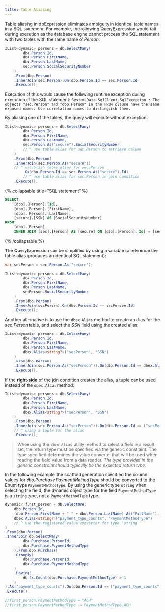 ```yaml
---
title: Table Aliasing
---
```


Table aliasing in dbExpression eliminates ambiguity in identical table names in a SQL statement.  For example, the following QueryExpression would fail during execution as the database engine cannot process the SQL statement with two tables with the same name of *Person*:

```csharp
IList<dynamic> persons = db.SelectMany(
        dbo.Person.Id,
        dbo.Person.FirstName,
        dbo.Person.LastName,
        sec.Person.SocialSecurityNumber
    )
    .From(dbo.Person)
    .InnerJoin(sec.Person).On(dbo.Person.Id == sec.Person.Id)
    .Execute();
```

Execution of this would cause the following runtime exception during execution of the SQL statement:  ```System.Data.SqlClient.SqlException : The objects "sec.Person" and "dbo.Person" in the FROM clause have the same exposed names. Use correlation names to distinguish them.```

By aliasing one of the tables, the query will execute without exception:

```csharp
IList<dynamic> persons = db.SelectMany(
        dbo.Person.Id,
        dbo.Person.FirstName,
        dbo.Person.LastName,
        sec.Person.As("secure").SocialSecurityNumber 
		// ^ use table alias for sec.Person to retrieve column
    )
    .From(dbo.Person)
    .InnerJoin(sec.Person.As("secure")) 
	// ^ establish table alias for sec.Person
        .On(dbo.Person.Id == sec.Person.As("secure").Id)  
		// ^ use table alias for sec.Person in join condition
    .Execute();
```

{% collapsable title="SQL statement" %}
```sql
SELECT
	[dbo].[Person].[Id],
	[dbo].[Person].[FirstName],
	[dbo].[Person].[LastName],
	[secure].[SSN] AS [SocialSecurityNumber]
FROM
	[dbo].[Person]
	INNER JOIN [sec].[Person] AS [secure] ON [dbo].[Person].[Id] = [secure].[Id];
```
{% /collapsable %}

The QueryExpression can be simplified by using a variable to reference the table alias (produces an identical SQL statement):
```csharp
var secPerson = sec.Person.As("secure");

IList<dynamic> persons = db.SelectMany(
        dbo.Person.Id,
        dbo.Person.FirstName,
        dbo.Person.LastName,
        secPerson.SocialSecurityNumber
    )
    .From(dbo.Person)
    .InnerJoin(secPerson).On(dbo.Person.Id == secPerson.Id)
    .Execute();
```
Another alternative is to use the ```dbex.Alias``` method to create an alias for the *sec.Person* table, and select the *SSN* field using the created alias:
```csharp
IList<dynamic> persons = db.SelectMany(
        dbo.Person.Id,
        dbo.Person.FirstName,
        dbo.Person.LastName,
        dbex.Alias<string?>("secPerson", "SSN")
    )
    .From(dbo.Person)
    .InnerJoin(sec.Person.As("secPerson")).On(dbo.Person.Id == dbex.Alias("secPerson", "Id"))
    .Execute();
```
If the **right-side** of the join condition creates the alias, a tuple can be used instead of the ```dbex.Alias``` method:
```csharp
IList<dynamic> persons = db.SelectMany(
        dbo.Person.Id,
        dbo.Person.FirstName,
        dbo.Person.LastName,
        dbex.Alias<string?>("secPerson", "SSN")
    )
    .From(dbo.Person)
    .InnerJoin(sec.Person.As("secPerson")).On(dbo.Person.Id == ("secPerson", "Id")) 
	// ^ using a tuple for the alias
    .Execute();
```
> When using the ```dbex.Alias``` utility method to select a field in a result set, the return type must be specified via the generic constraint.  The type specified determines the value converter that will be used when reading the field value from a data reader. *The type provided in the generic constraint should typically be the expected return type.*

In the following example, the scaffold generation specified the column values for *dbo.Purchase.PaymentMethodType* should be converted to the Enum type ```PaymentMethodType```.  By using the generic type ```string``` when selecting the field, the dynamic object type for the field ```PaymentMethodType``` is a ```string``` type, not a ```PaymentMethodType``` type.
```csharp
dynamic? first_person = db.SelectOne(
    dbo.Person.Id,
    (dbo.Person.FirstName + " " + dbo.Person.LastName).As("FullName"),
    dbex.Alias<string?>("payment_type_counts", "PaymentMethodType") 
	// ^ use the registered value converter for type 'string'
)
.From(dbo.Person)
.InnerJoin(db.SelectMany(
        dbo.Purchase.PersonId,
        dbo.Purchase.PaymentMethodType
    ).From(dbo.Purchase)
    .GroupBy(
        dbo.Purchase.PersonId,
        dbo.Purchase.PaymentMethodType
    )
    .Having(
        db.fx.Count(dbo.Purchase.PaymentMethodType) > 1
    )
).As("payment_type_counts").On(dbo.Person.Id == ("payment_type_counts", "PersonId"))
.Execute();

//first_person.PaymentMethodType = "ACH"
//first_person.PaymentMethodType != PaymentMethodType.ACH
```